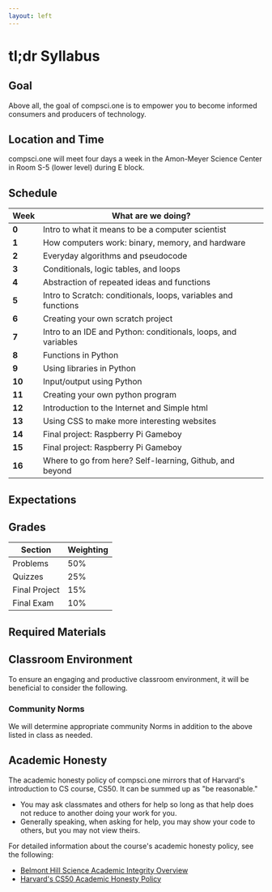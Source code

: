 ```yaml
---
layout: left
---
```


# tl;dr Syllabus

## Goal

Above all, the goal of compsci.one is to empower you to become informed consumers and producers of technology.

## Location and Time

compsci.one will meet four days a week in the Amon-Meyer Science Center in Room S-5 (lower level) during E block.

## Schedule


|Week|What are we doing?|
|--|--|
|**0**|Intro to what it means to be a computer scientist|
|**1**|How computers work: binary, memory, and hardware|
|**2**|Everyday algorithms and pseudocode|
|**3**|Conditionals, logic tables, and loops|
|**4**|Abstraction of repeated ideas and functions|
|**5**|Intro to Scratch: conditionals, loops, variables and functions|
|**6**|Creating your own scratch project|
|**7**|Intro to an IDE and Python: conditionals, loops, and variables|
|**8**|Functions in Python|
|**9**|Using libraries in Python|
|**10**|Input/output using Python|
|**11**|Creating your own python program|
|**12**|Introduction to the Internet and Simple html|
|**13**|Using CSS to make more interesting websites|
|**14**|Final project: Raspberry Pi Gameboy|
|**15**|Final project: Raspberry Pi Gameboy|
|**16**|Where to go from here? Self-learning, Github, and beyond|

## Expectations


## Grades

|Section|Weighting|
|--|--|
|Problems|50%|
|Quizzes|25%|
|Final Project|15%|
|Final Exam|10%|

## Required Materials

## Classroom Environment

To ensure an engaging and productive classroom environment, it will be beneficial to consider the following.

### Community Norms

We will determine appropriate community Norms in addition to the above listed in class as needed.

## Academic Honesty
The academic honesty policy of compsci.one mirrors that of Harvard's introduction to CS course, CS50.  It can be summed up as "be reasonable."
- You may ask classmates and others for help so long as that help does not reduce to another doing your work for you.
- Generally speaking, when asking for help, you may show your code to others, but you may not view theirs.

For detailed information about the course's academic honesty policy, see the following:
- [Belmont Hill Science Academic Integrity Overview](academicintegrity.pdf)
- [Harvard's CS50 Academic Honesty Policy](http://docs.cs50.net/2016/fall/syllabus/cs50.html#academic-honesty)
